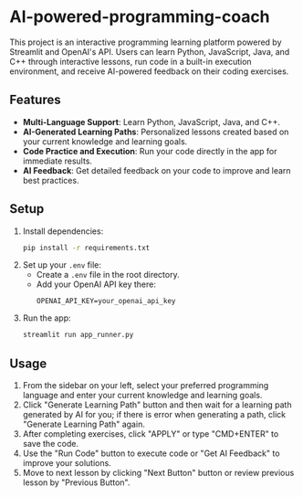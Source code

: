 # AI-powered-programming-coach

This project is an interactive programming learning platform powered by Streamlit and OpenAI's API. Users can learn Python, JavaScript, Java, and C++ through interactive lessons, run code in a built-in execution environment, and receive AI-powered feedback on their coding exercises.

## Features
- **Multi-Language Support**: Learn Python, JavaScript, Java, and C++.
- **AI-Generated Learning Paths**: Personalized lessons created based on your current knowledge and learning goals.
- **Code Practice and Execution**: Run your code directly in the app for immediate results.
- **AI Feedback**: Get detailed feedback on your code to improve and learn best practices.

## Setup
1. Install dependencies:
   ```bash
   pip install -r requirements.txt
   ```
2. Set up your `.env` file:
   - Create a `.env` file in the root directory.
   - Add your OpenAI API key there:
     ```
     OPENAI_API_KEY=your_openai_api_key
3. Run the app:
   ```bash
   streamlit run app_runner.py
   ```

## Usage
1. From the sidebar on your left, select your preferred programming language and enter your current knowledge and learning goals.
3. Click "Generate Learning Path" button and then wait for a learning path generated by AI for you; if there is error when generating a path, click "Generate Learning Path" again.
4. After completing exercises, click "APPLY" or type "CMD+ENTER" to save the code.
5. Use the "Run Code" button to execute code or "Get AI Feedback" to improve your solutions.
6. Move to next lesson by clicking "Next Button" button or review previous lesson by "Previous Button".